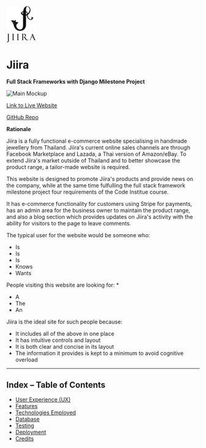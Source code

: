 <img src="static/images/logo_jiira.png" alt="Logo" width="15%" height="15%">

# Jiira
**Full Stack Frameworks with Django Milestone Project**

![Main Mockup](https://johnroutledge.github.io/milestone-project-4/readme/jiira_mockup.png "Main Mockup")
 
[Link to Live Website](https://jiira.herokuapp.com)

[GitHub Repo](https://github.com/johnroutledge/milestone-project-4)

**Rationale**

Jiira is a fully functional e-commerce website specialising in handmade jewellery from Thailand. Jiira's current online sales channels are through Facebook Marketplace and Lazada, a Thai version of Amazon/eBay. To extend Jiira's market outside of Thailand and to better showcase the product range, a tailor-made website is required.

This website is designed to promote Jiira's products and provide news on the company, while at the same time fulfulling the full stack framework milestone project four requirements of the Code Institue course.

It has e-commerce functionality for customers using Stripe for payments, has an admin area for the business owner to maintain the product range, and also a blog section which provides updates on Jiira's activity with the ability for visitors to the page to leave comments.


The typical user for the website would be someone who:
* Is 
* Is 
* Is 
* Knows 
* Wants 

People visiting this website are looking for:
* 
* A 
* The 
* An 

Jiira is the ideal site for such people because:
* It includes all of the above in one place
* It has intuitive controls and layout
* It is both clear and concise in its layout
* The information it provides is kept to a minimum to avoid cognitive overload

***

## Index – Table of Contents

* [User Experience (UX)](#user-experience) 
* [Features](#features)
* [Technologies Employed](#technologies-employed)
* [Database](#database)
* [Testing](#testing)
* [Deployment](#deployment)
* [Credits](#credits)